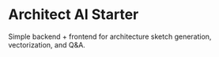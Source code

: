 # Architect AI Starter

Simple backend + frontend for architecture sketch generation, vectorization, and Q&A.
